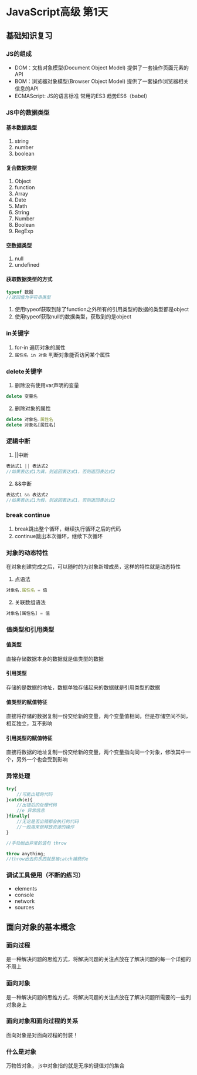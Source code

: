 # JavaScript高级 第1天

## 基础知识复习
### JS的组成
* DOM：文档对象模型(Document Object Model) 提供了一套操作页面元素的API
* BOM：浏览器对象模型(Browser Object Model) 提供了一套操作浏览器相关信息的API
* ECMAScript: JS的语言标准 常用的ES3  趋势ES6（babel）

### JS中的数据类型
#### 基本数据类型
1. string
2. number
3. boolean

#### 复合数据类型
1. Object
2. function
3. Array
4. Date
5. Math
6. String
7. Number
8. Boolean
9. RegExp

#### 空数据类型
1. null
2. undefined

#### 获取数据类型的方式
```js
typeof 数据
//返回值为字符串类型
```
1. 使用typeof获取到除了function之外所有的引用类型的数据的类型都是object
2. 使用typeof获取null的数据类型，获取到的是object

### in关键字
1. for-in 遍历对象的属性
2. `属性名 in 对象` 判断对象能否访问某个属性

### delete关键字
1. 删除没有使用var声明的变量
```js
delete 变量名
```
2. 删除对象的属性
```js
delete 对象名.属性名
delete 对象名[属性名]
```

### 逻辑中断
1. ||中断
```js
表达式1 || 表达式2
//如果表达式1为真，则返回表达式1，否则返回表达式2
```
2. &&中断
```js
表达式1 && 表达式2
//如果表达式1为假，则返回表达式1，否则返回表达式2
```

### break continue
1. break跳出整个循环，继续执行循环之后的代码
2. continue跳出本次循环，继续下次循环

### 对象的动态特性
在对象创建完成之后，可以随时的为对象新增成员，这样的特性就是动态特性
1. 点语法
```js
对象名.属性名 = 值
```
2. 关联数组语法
```js
对象名[属性名] = 值
```
### 值类型和引用类型
#### 值类型
直接存储数据本身的数据就是值类型的数据
#### 引用类型
存储的是数据的地址，数据单独存储起来的数据就是引用类型的数据
#### 值类型的赋值特征
直接将存储的数据复制一份交给新的变量，两个变量值相同，但是存储空间不同，相互独立，互不影响
#### 引用类型的赋值特征
直接将数据的地址复制一份交给新的变量，两个变量指向同一个对象，修改其中一个，另外一个也会受到影响

### 异常处理
```js
try{
	//可能出错的代码
}catch(e){
	//出错后的处理代码
	//e 异常信息
}finally{
	//无论是否出错都会执行的代码
	//一般用来做释放资源的操作
}

//手动抛出异常的语句 throw

throw anything;
//throw出去的东西就是被catch捕获的e
```
### 调试工具使用（不断的练习）
* elements
* console
* network
* sources 

## 面向对象的基本概念
### 面向过程
是一种解决问题的思维方式，将解决问题的关注点放在了解决问题的每一个详细的不周上
### 面向对象
是一种解决问题的思维方式，将解决问题的关注点放在了解决问题所需要的一些列对象身上

### 面向对象和面向过程的关系
面向对象是对面向过程的封装！

### 什么是对象
万物皆对象， js中对象指的就是无序的键值对的集合
